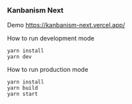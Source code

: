 ### Kanbanism Next

Demo https://kanbanism-next.vercel.app/

How to run development mode
```
yarn install
yarn dev
```

How to run production mode
```
yarn install
yarn build
yarn start
```